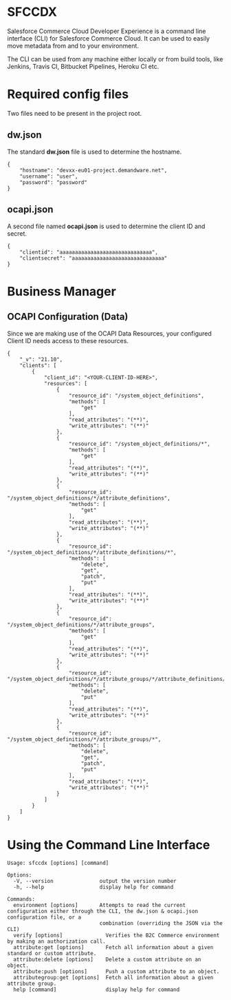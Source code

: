 
# SFCCDX

Salesforce Commerce Cloud Developer Experience is a command line interface (CLI) for Salesforce Commerce Cloud. It can be used to easily move metadata from and to your environment.

The CLI can be used from any machine either locally or from build tools, like Jenkins, Travis CI, Bitbucket Pipelines, Heroku CI etc.

# Required config files
Two files need to be present in the project root.

## dw.json
The standard **dw.json** file is used to determine the hostname.

```
{
    "hostname": "devxx-eu01-project.demandware.net",
    "username": "user",
    "password": "password"
}

```

## ocapi.json
A second file named **ocapi.json** is used to determine the client ID and secret.

```
{
    "clientid": "aaaaaaaaaaaaaaaaaaaaaaaaaaaaaa",
    "clientsecret": "aaaaaaaaaaaaaaaaaaaaaaaaaaaaaa"
}

```

# Business Manager
## OCAPI Configuration (Data)
Since we are making use of the OCAPI Data Resources, your configured Client ID needs access to these resources.

```
{
	"_v": "21.10",
	"clients": [
		{
			"client_id": "<YOUR-CLIENT-ID-HERE>",
			"resources": [
				{
					"resource_id": "/system_object_definitions",
					"methods": [
						"get"
					],
					"read_attributes": "(**)",
					"write_attributes": "(**)"
				},
				{
					"resource_id": "/system_object_definitions/*",
					"methods": [
						"get"
					],
					"read_attributes": "(**)",
					"write_attributes": "(**)"
				},
				{
					"resource_id": "/system_object_definitions/*/attribute_definitions",
					"methods": [
						"get"
					],
					"read_attributes": "(**)",
					"write_attributes": "(**)"
				},
				{
					"resource_id": "/system_object_definitions/*/attribute_definitions/*",
					"methods": [
						"delete",
						"get",
						"patch",
						"put"
					],
					"read_attributes": "(**)",
					"write_attributes": "(**)"
				},
				{
					"resource_id": "/system_object_definitions/*/attribute_groups",
					"methods": [
						"get"
					],
					"read_attributes": "(**)",
					"write_attributes": "(**)"
				},
				{
					"resource_id": "/system_object_definitions/*/attribute_groups/*/attribute_definitions/*",
					"methods": [
						"delete",
						"put"
					],
					"read_attributes": "(**)",
					"write_attributes": "(**)"
				},
				{
					"resource_id": "/system_object_definitions/*/attribute_groups/*",
					"methods": [
						"delete",
						"get",
						"patch",
						"put"
					],
					"read_attributes": "(**)",
					"write_attributes": "(**)"
				}
			]
		}
	]
}
```


# Using the Command Line Interface
```
Usage: sfccdx [options] [command]

Options:
  -V, --version               output the version number
  -h, --help                  display help for command

Commands:
  environment [options]       Attempts to read the current configuration either through the CLI, the dw.json & ocapi.json configuration file, or a
                              combination (overriding the JSON via the CLI)
  verify [options]              Verifies the B2C Commerce environment by making an authorization call.
  attribute:get [options]       Fetch all information about a given standard or custom attribute.
  attribute:delete [options]    Delete a custom attribute on an object.
  attribute:push [options]      Push a custom attribute to an object.
  attributegroup:get [options]  Fetch all information about a given attribute group.
  help [command]                display help for command
  ```
  